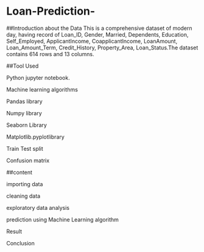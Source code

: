 # Loan-Prediction-

##Introduction about the Data
This is a comprehensive dataset of modern day, having record of Loan_ID, Gender, Married, Dependents, Education, Self_Employed, ApplicantIncome, CoapplicantIncome, LoanAmount, Loan_Amount_Term, Credit_History, Property_Area, Loan_Status.The dataset contains 614 rows and 13 columns.

##Tool Used

Python jupyter notebook.

Machine learning algorithms

Pandas library

Numpy library

Seaborn Library

Matplotlib.pyplotlibrary

Train Test split

Confusion matrix

##content

importing data

cleaning data

exploratory data analysis

prediction using Machine Learning algorithm

Result

Conclusion
